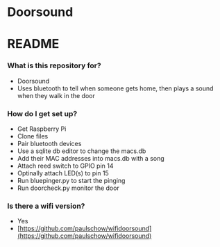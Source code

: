 # Doorsound #
# README #

### What is this repository for? ###

* Doorsound
* Uses bluetooth to tell when someone gets home, then plays a sound when they walk in the door

### How do I get set up? ###

* Get Raspberry Pi
* Clone files
* Pair bluetooth devices
* Use a sqlite db editor to change the macs.db
* Add their MAC addresses into macs.db with a song
* Attach reed switch to GPIO pin 14
* Optinally attach LED(s) to pin 15
* Run bluepinger.py to start the pinging
* Run doorcheck.py monitor the door

### Is there a wifi version? ###

* Yes
* [https://github.com/paulschow/wifidoorsound](https://github.com/paulschow/wifidoorsound)
